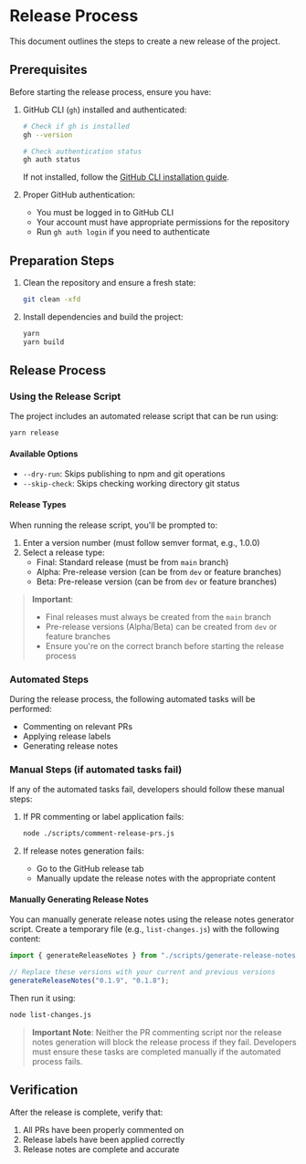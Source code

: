 # Release Process

This document outlines the steps to create a new release of the project.

## Prerequisites

Before starting the release process, ensure you have:

1. GitHub CLI (`gh`) installed and authenticated:
   ```bash
   # Check if gh is installed
   gh --version

   # Check authentication status
   gh auth status
   ```

   If not installed, follow the [GitHub CLI installation guide](https://cli.github.com/manual/installation).

2. Proper GitHub authentication:
   - You must be logged in to GitHub CLI
   - Your account must have appropriate permissions for the repository
   - Run `gh auth login` if you need to authenticate

## Preparation Steps

1. Clean the repository and ensure a fresh state:
   ```bash
   git clean -xfd
   ```

2. Install dependencies and build the project:
   ```bash
   yarn
   yarn build
   ```

## Release Process

### Using the Release Script

The project includes an automated release script that can be run using:
```bash
yarn release
```

#### Available Options

- `--dry-run`: Skips publishing to npm and git operations
- `--skip-check`: Skips checking working directory git status

#### Release Types

When running the release script, you'll be prompted to:
1. Enter a version number (must follow semver format, e.g., 1.0.0)
2. Select a release type:
   - Final: Standard release (must be from `main` branch)
   - Alpha: Pre-release version (can be from `dev` or feature branches)
   - Beta: Pre-release version (can be from `dev` or feature branches)

> **Important**: 
> - Final releases must always be created from the `main` branch
> - Pre-release versions (Alpha/Beta) can be created from `dev` or feature branches
> - Ensure you're on the correct branch before starting the release process

### Automated Steps
During the release process, the following automated tasks will be performed:
- Commenting on relevant PRs
- Applying release labels
- Generating release notes

### Manual Steps (if automated tasks fail)

If any of the automated tasks fail, developers should follow these manual steps:

1. If PR commenting or label application fails:
   ```bash
   node ./scripts/comment-release-prs.js
   ```

2. If release notes generation fails:
   - Go to the GitHub release tab
   - Manually update the release notes with the appropriate content

#### Manually Generating Release Notes

You can manually generate release notes using the release notes generator script. Create a temporary file (e.g., `list-changes.js`) with the following content:

```javascript
import { generateReleaseNotes } from "./scripts/generate-release-notes.js";

// Replace these versions with your current and previous versions
generateReleaseNotes("0.1.9", "0.1.8");
```

Then run it using:
```bash
node list-changes.js
```

> **Important Note**: Neither the PR commenting script nor the release notes generation will block the release process if they fail. Developers must ensure these tasks are completed manually if the automated process fails.

## Verification

After the release is complete, verify that:
1. All PRs have been properly commented on
2. Release labels have been applied correctly
3. Release notes are complete and accurate
